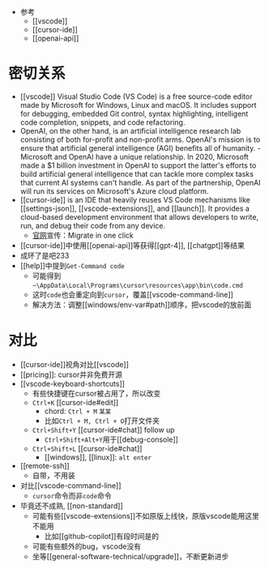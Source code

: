 - 参考
  - [[vscode]]
  - [[cursor-ide]]
  - [[openai-api]]
# 密切关系
- [[vscode]] Visual Studio Code (VS Code) is a free source-code editor made by Microsoft for Windows, Linux and macOS. It includes support for debugging, embedded Git control, syntax highlighting, intelligent code completion, snippets, and code refactoring.
- OpenAI, on the other hand, is an artificial intelligence research lab consisting of both for-profit and non-profit arms. OpenAI's mission is to ensure that artificial general intelligence (AGI) benefits all of humanity.
      - Microsoft and OpenAI have a unique relationship. In 2020, Microsoft made a $1 billion investment in OpenAI to support the latter's efforts to build artificial general intelligence that can tackle more complex tasks that current AI systems can't handle. As part of the partnership, OpenAI will run its services on Microsoft's Azure cloud platform.
- [[cursor-ide]] is an IDE that heavily reuses VS Code mechanisms like [[settings-json]], [[vscode-extensions]], and [[launch]]. It provides a cloud-based development environment that allows developers to write, run, and debug their code from any device.
  - [官网](https://cursor.sh/)宣传：Migrate in one click
- [[cursor-ide]]中使用[[openai-api]]等获得[[gpt-4]], [[chatgpt]]等结果
- 成环了是吧233
- [[help]]中提到`Get-Command code`
  - 可能得到`~\AppData\Local\Programs\cursor\resources\app\bin\code.cmd`
  - 这时`code`也会重定向到`cursor`，覆盖[[vscode-command-line]]
  - 解决方法：调整[[windows/env-var#path]]顺序，把vscode的放前面
# 对比
- [[cursor-ide]]视角对比[[vscode]]
- [[pricing]]: cursor并非免费开源
- [[vscode-keyboard-shortcuts]]
  - 有些快捷键在cursor被占用了，所以改变
  - `Ctrl+K` [[cursor-ide#edit]]
    - chord: `Ctrl + M` `某某`
    - 比如`Ctrl + M, Ctrl + O`打开文件夹
  - `Ctrl+Shift+Y` [[cursor-ide#chat]] follow up
    - `Ctrl+Shift+Alt+Y`用于[[debug-console]]
  - `Ctrl+Shift+L` [[cursor-ide#chat]]
    - [[windows]], [[linux]]: `alt enter`
- [[remote-ssh]]
  - 自带，不用装
- 对比[[vscode-command-line]]
  - `cursor`命令而非`code`命令
- 毕竟还不成熟, [[non-standard]]
  - 可能有些[[vscode-extensions]]不如原版上线快，原版vscode能用这里不能用
    - 比如[[github-copilot]]有段时间是的
  - 可能有些额外的bug，vscode没有
  - 坐等[[general-software-technical/upgrade]]，不断更新进步